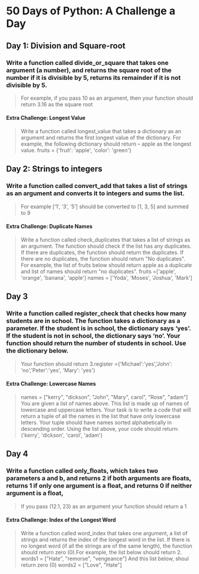 # 50 Days of Python: A Challenge a Day
## Day 1: Division and Square-root
### Write a function called divide_or_square that takes one argument (a number), and returns the square root of the number if it is divisible by 5, returns its remainder if it is not divisible by 5. 
> For example, if you pass 10 as an argument, then your function 
should return 3.16 as the square root
#### Extra Challenge: Longest Value
>Write a function called longest_value that takes a dictionary as an argument and returns the first longest value of the dictionary. For example, the following dictionary should return – apple as the longest value. fruits = {'fruit': 'apple', 'color': 'green'}

## Day 2: Strings to integers
### Write a function called convert_add that takes a list of strings as an argument and converts it to integers and sums the list. 
> For example [‘1’, ‘3’, ‘5’] should be converted to [1, 3, 5] and summed to 9
#### Extra Challenge: Duplicate Names
> Write a function called check_duplicates that takes a list of strings as an argument. The function should check if the list has any duplicates. If there are duplicates, the function should return the duplicates. If there are no duplicates, the function should return "No duplicates". For example, the list of fruits below should return apple as a duplicate and list of names should return "no duplicates". fruits =['apple', 'orange', 'banana', 'apple'] names = ['Yoda', 'Moses', 'Joshua', 'Mark']

## Day 3 
### Write a function called register_check that checks how many students are in school. The function takes a dictionary as a parameter.  If the student is in school, the dictionary says ‘yes’. If the student is not in school, the dictionary says ‘no’. Your function should return the number of students in school. Use the dictionary below. 
> Your function should return 3.register ={'Michael':'yes','John': 'no','Peter':'yes', 'Mary': 'yes'}
#### Extra Challenge: Lowercase Names
> names = ["kerry", "dickson", "John", "Mary", carol", "Rose", "adam"] You are given a list of names above. This list is made up of names of lowercase and uppercase letters. Your task is to write a code that will return a tuple of all the names in the list that have only lowercase letters. Your tuple should have names sorted alphabetically in descending order. Using the list above, your code should return: ('kerry', 'dickson', 'carol', 'adam')

## Day 4
### Write a function called only_floats, which takes two parameters a and b, and returns 2 if both arguments are floats, returns 1 if only one argument is a float, and returns 0 if neither argument is a float,
> If you pass (12.1, 23) as an argument your function should return a 1
#### Extra Challenge: Index of the Longest Word
> Write a function called word_index that takes one argument, a list of strings and returns the index of the longest word in the list. If there is no longest word (if all the strings are of the same length), the function should return zero (0).For example, the list 
below should return 2. words1 = ["Hate", "remorse", "vengeance"] And this list below, shoul return zero (0) words2 = ["Love", "Hate"]
